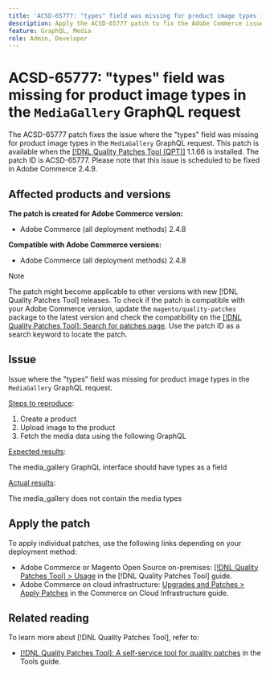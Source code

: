 ```yaml
---
title: 'ACSD-65777: "types" field was missing for product image types in the `MediaGallery` GraphQL request'
description: Apply the ACSD-65777 patch to fix the Adobe Commerce issue where added "types" field to media_gallery GraphQL interface.
feature: GraphQL, Media
role: Admin, Developer
---
```


# ACSD-65777: "types" field was missing for product image types in the `MediaGallery` GraphQL request

The ACSD-65777 patch fixes the issue where the "types" field was missing for product image types in the `MediaGallery` GraphQL request. This patch is available when the [[!DNL Quality Patches Tool (QPT)]](/help/tools/quality-patches-tool/quality-patches-tool-to-self-serve-quality-patches.md) 1.1.66 is installed. The patch ID is ACSD-65777. Please note that this issue is scheduled to be fixed in Adobe Commerce 2.4.9.

## Affected products and versions

**The patch is created for Adobe Commerce version:**

* Adobe Commerce (all deployment methods) 2.4.8

**Compatible with Adobe Commerce versions:**

* Adobe Commerce (all deployment methods) 2.4.8

>[!NOTE]
>
>The patch might become applicable to other versions with new [!DNL Quality Patches Tool] releases. To check if the patch is compatible with your Adobe Commerce version, update the `magento/quality-patches` package to the latest version and check the compatibility on the [[!DNL Quality Patches Tool]: Search for patches page](https://experienceleague.adobe.com/tools/commerce-quality-patches/index.html). Use the patch ID as a search keyword to locate the patch.

## Issue

Issue where the "types" field was missing for product image types in the `MediaGallery` GraphQL request.

<u>Steps to reproduce</u>:

1. Create a product
1. Upload image to the product
1. Fetch the media data using the following GraphQL

<u>Expected results</u>:

The media_gallery GraphQL interface should have types as a field

<u>Actual results</u>:

The media_gallery does not contain the media types

## Apply the patch

To apply individual patches, use the following links depending on your deployment method:

* Adobe Commerce or Magento Open Source on-premises: [[!DNL Quality Patches Tool] > Usage](/help/tools/quality-patches-tool/usage.md) in the [!DNL Quality Patches Tool] guide.
* Adobe Commerce on cloud infrastructure: [Upgrades and Patches > Apply Patches](https://experienceleague.adobe.com/docs/commerce-cloud-service/user-guide/develop/upgrade/apply-patches.html) in the Commerce on Cloud Infrastructure guide.

## Related reading

To learn more about [!DNL Quality Patches Tool], refer to:

* [[!DNL Quality Patches Tool]: A self-service tool for quality patches](/help/tools/quality-patches-tool/quality-patches-tool-to-self-serve-quality-patches.md) in the Tools guide.